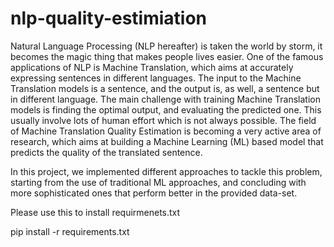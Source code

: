 # nlp-quality-estimiation

Natural Language Processing (NLP hereafter) is taken the world by storm, it becomes the magic thing that makes people lives easier. One of the famous applications of NLP is Machine Translation, which aims at accurately expressing sentences in different languages. The input to the Machine Translation models is a sentence, and the output is, as well, a sentence but in different language. The main challenge with training Machine Translation models is finding the optimal output, and evaluating the predicted one. This usually involve lots of human effort which is not always possible. The field of Machine Translation Quality Estimation is becoming a very active area of research, which aims at building a Machine Learning (ML) based model that predicts the quality of the translated sentence. 

In this project, we implemented different approaches to tackle this problem, starting from the use of traditional ML approaches, and concluding with more sophisticated ones that perform better in the provided data-set. 


Please use this to install requirmenets.txt

pip install -r requirements.txt

